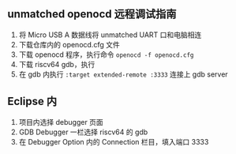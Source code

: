 ## unmatched openocd 远程调试指南

1. 将 Micro USB A 数据线将 unmatched UART 口和电脑相连
2. 下载仓库内的 openocd.cfg 文件
3. 下载 openocd 程序，执行命令 `openocd -f openocd.cfg`
4. 下载 riscv64 gdb，执行
5. 在 gdb 内执行 `:target extended-remote :3333` 连接上 gdb server

## Eclipse 内

1. 项目内选择 debugger 页面
2. GDB Debugger 一栏选择 riscv64 的 gdb
3. 在 Debugger Option 内的 Connection 栏目，填入端口 3333

